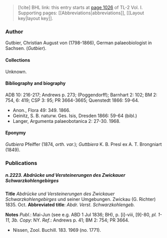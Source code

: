 > [!cite] BHL link: this entry starts at [page 1026](https://www.biodiversitylibrary.org/item/103414#page/1074/mode/1up) of TL-2 Vol. I.
> Supporting pages: [[Abbreviations|abbreviations]], [[Layout key|layout key]].

### Author

Gutbier, Christian August von (1798-1866), German palaeobiologist in Sachsen. (*Gutbier*).

#### Collections

Unknown.

#### Bibliography and biography

ADB 10: 216-217; Andrews p. 273; (Poggendorff); Barnhart 2: 102; BM 2: 754, 6: 419; CSP 3: 95; PR 3664-3665; Quenstedt 1866: 59-64.
- Anon., Flora 49: 349. 1866.
- Geinitz, S. B. naturw. Ges. Isis, Dresden 1866: 59-64 (bibl.)
- Langer, Argumenta palaeobotanica 2: 27-30. 1968.

#### Eponymy

*Gutbiera* Pfeiffer (1874, *orth. var.*); *Guttbiera* K. B. Presl ex A. T. Brongniart (1849).

### Publications

##### n.2223. Abdrücke und Versteinerungen des Zwickauer Schwarzkohlengebirges

**Title**
*Abdrücke und Versteinerungen des Zwickauer Schwarzkohlengebirges* und seiner Umgebungen. Zwickau (G. Richter) 1835. Oct.
**Abbreviated title**: *Abdr. Verst. Schwarzkohlengeb.*

**Notes**
*Publ*.: Mai-Jun (see e.g. ABD 1 Jul 1836; BH), p. \[i\]-viii, \[9\]-80, *pl. 1-11, 3b. Copy*: NY.
*Ref*.: Andrews p. 41; BM 2: 754; PR 3664.
- Nissen, Zool. Buchill. 183. 1969 (no. 1771).

